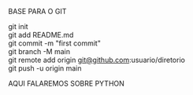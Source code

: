 BASE PARA O GIT

git init  
git add README.md  
git commit -m "first commit"  
git branch -M main  
git remote add origin git@github.com:usuario/diretorio  
git push -u origin main

AQUI FALAREMOS SOBRE PYTHON